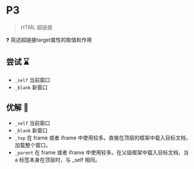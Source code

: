 # P3

> HTML 超链接

❓ 简述超链接target属性的取值和作用

## 尝试 ⌛

- `_self` 当前窗口
- `_blank` 新窗口

## 优解 🚀

- `_self` 当前窗口
- `_blank` 新窗口
- `_top` 在 frame 或者 iframe 中使用较多。直接在顶层的框架中载入目标文档，加载整个窗口。
- `_parent` 在 frame 或者 iframe 中使用较多。在父级框架中载入目标文档，当 a 标签本身在顶层时，与 _self 相同。
